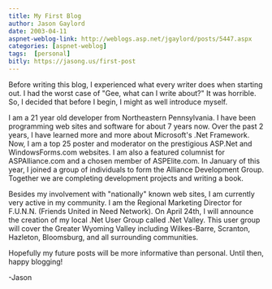 ```yaml
---
title: My First Blog
author: Jason Gaylord
date: 2003-04-11
aspnet-weblog-link: http://weblogs.asp.net/jgaylord/posts/5447.aspx
categories: [aspnet-weblog]
tags:  [personal]
bitly: https://jasong.us/first-post
---
```


Before writing this blog, I experienced what every writer does when starting out. I had the worst case of "Gee, what can I write about?" It was horrible. So, I decided that before I begin, I might as well introduce myself.

I am a 21 year old developer from Northeastern Pennsylvania. I have been programming web sites and software for about 7 years now. Over the past 2 years, I have learned more and more about Microsoft's .Net Framework. Now, I am a top 25 poster and moderator on the prestigious ASP.Net and WindowsForms.com websites. I am also a featured columnist for ASPAlliance.com and a chosen member of ASPElite.com. In January of this year, I joined a group of individuals to form the Alliance Development Group. Together we are completing development projects and writing a book.

Besides my involvement with "nationally" known web sites, I am currently very active in my community. I am the Regional Marketing Director for F.U.N.N. (Friends United in Need Network). On April 24th, I will announce the creation of my local .Net User Group called .Net Valley. This user group will cover the Greater Wyoming Valley including Wilkes-Barre, Scranton, Hazleton, Bloomsburg, and all surrounding communities.

Hopefully my future posts will be more informative than personal. Until then, happy blogging!

-Jason